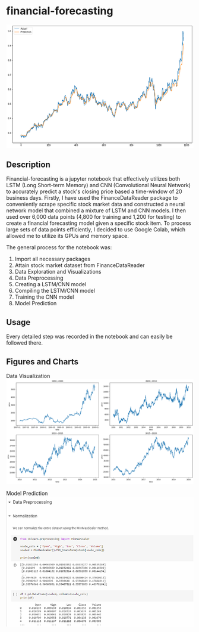 # financial-forecasting

<p align="center">
  <img src="https://github.com/byunsy/financial-forecasting/blob/main/images/forecast_graph.png" alt="image"/>
</p>

## Description

Financial-forecasting is a jupyter notebook that effectively utilizes both LSTM (Long Short-term Memory) and CNN (Convolutional Neural Network) to accurately predict a stock's closing price based a time-window of 20 business days. Firstly, I have used the FinanceDataReader package to conveniently scrape specific stock market data and constructed a neural network model that combined a mixture of LSTM and CNN models. I then used over 6,000 data points (4,800 for training and 1,200 for testing) to create a financial forecasting model given a specific stock item. To process large sets of data points efficiently, I decided to use Google Colab, which allowed me to utilize its GPUs and memory space.

The general process for the notebook was:

1. Import all necessary packages
2. Attain stock market dataset from FinanceDataReader
3. Data Exploration and Visualizations
4. Data Preprocessing
5. Creating a LSTM/CNN model
6. Compiling the LSTM/CNN model
7. Training the CNN model
8. Model Prediction

## Usage

Every detailed step was recorded in the notebook and can easily be followed there.

## Figures and Charts

Data Visualization
![](images/forecast_graph2.png)

Model Prediction
![](images/forecast.gif)
